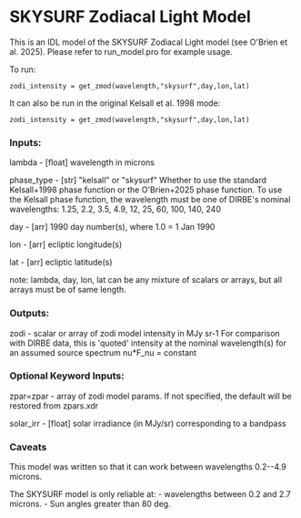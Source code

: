 # SKYSURF Zodiacal Light Model

This is an IDL model of the SKYSURF Zodiacal Light model (see O'Brien et al. 2025). Please refer to run_model.pro for example usage.

To run:
```
zodi_intensity = get_zmod(wavelength,"skysurf",day,lon,lat)
```

It can also be run in the original Kelsall et al. 1998 mode:
```
zodi_intensity = get_zmod(wavelength,"skysurf",day,lon,lat)
```

### Inputs:

lambda  - [float] wavelength in microns

phase_type - [str] "kelsall" or "skysurf"
				Whether to use the standard Kelsall+1998 phase function 
				or the O'Brien+2025 phase function. To use the Kelsall 
				phase function, the wavelength must be one of DIRBE's 
				nominal wavelengths: 1.25, 2.2, 3.5, 4.9, 12, 25, 60, 
				100, 140, 240

day        - [arr] 1990 day number(s), where 1.0 = 1 Jan 1990

lon        - [arr] ecliptic longitude(s)

lat        - [arr] ecliptic latitude(s)

note: lambda, day, lon, lat can be any mixture of scalars or arrays, 
           but all arrays must be of same length.

### Outputs:

zodi - scalar or array of zodi model intensity in MJy sr-1
		For comparison with DIRBE data, this is 'quoted' intensity
		at the nominal wavelength(s) for an assumed source
		spectrum nu\*F_nu = constant

### Optional Keyword Inputs:

zpar=zpar - array of zodi model params.  If not specified, the
			default will be restored from zpars.xdr

solar_irr - [float] solar irradiance (in MJy/sr) corresponding to a 
			bandpass


### Caveats

This model was written so that it can work between wavelengths 0.2--4.9 microns. 

The SKYSURF model is only reliable at:
	- wavelengths between 0.2 and 2.7 microns.
	- Sun angles greater than 80 deg.
